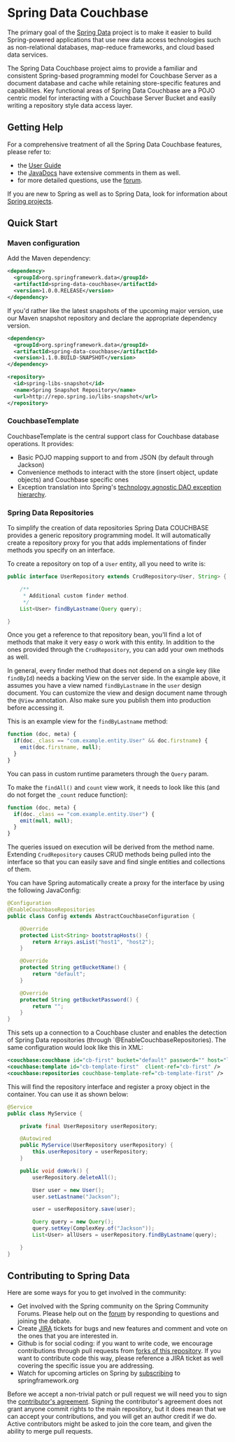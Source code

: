 # Spring Data Couchbase

The primary goal of the [Spring Data](http://www.springsource.org/spring-data) project is to make it easier to build
Spring-powered applications that use new data access technologies such as non-relational databases, map-reduce
frameworks, and cloud based data services.

The Spring Data Couchbase project aims to provide a familiar and consistent Spring-based programming model for Couchbase
Server as a document database and cache while retaining store-specific features and capabilities. Key functional areas
of Spring Data Couchbase are a POJO centric model for interacting with a Couchbase Server Bucket and easily writing a
repository style data access layer.

## Getting Help

For a comprehensive treatment of all the Spring Data Couchbase features, please refer to:

* the [User Guide](http://static.springsource.org/spring-data/data-couchbase/docs/current/reference/html/)
* the [JavaDocs](http://static.springsource.org/spring-data/data-couchbase/docs/current/api/) have extensive comments
  in them as well.
* for more detailed questions, use the [forum](http://forum.springsource.org/forumdisplay.php?f=80).

If you are new to Spring as well as to Spring Data, look for information about
[Spring projects](http://www.springsource.org/projects).


## Quick Start

### Maven configuration

Add the Maven dependency:

```xml
<dependency>
  <groupId>org.springframework.data</groupId>
  <artifactId>spring-data-couchbase</artifactId>
  <version>1.0.0.RELEASE</version>
</dependency>
```

If you'd rather like the latest snapshots of the upcoming major version, use our Maven snapshot repository and declare
the appropriate dependency version.

```xml
<dependency>
  <groupId>org.springframework.data</groupId>
  <artifactId>spring-data-couchbase</artifactId>
  <version>1.1.0.BUILD-SNAPSHOT</version>
</dependency>

<repository>
  <id>spring-libs-snapshot</id>
  <name>Spring Snapshot Repository</name>
  <url>http://repo.spring.io/libs-snapshot</url>
</repository>
```

### CouchbaseTemplate

CouchbaseTemplate is the central support class for Couchbase database operations. It provides:

* Basic POJO mapping support to and from JSON (by default through Jackson)
* Convenience methods to interact with the store (insert object, update objects) and Couchbase specific ones
* Exception translation into Spring's [technology agnostic DAO exception hierarchy](http://docs.spring.io/spring/docs/current/spring-framework-reference/html/dao.html#dao-exceptions).

### Spring Data Repositories

To simplify the creation of data repositories Spring Data COUCHBASE provides a generic repository programming model. It
will automatically create a repository proxy for you that adds implementations of finder methods you specify on an
interface.

To create a repository on top of a `User` entity, all you need to write is:

```java
public interface UserRepository extends CrudRepository<User, String> {

    /**
     * Additional custom finder method.
     */
	List<User> findByLastname(Query query);

}
```

Once you get a reference to that repository bean, you'll find a lot of methods that make it very easy o work with this
entity. In addition to the ones provided through the `CrudRepository`, you can add your own methods as well.

In general, every finder method that does not depend on a single key (like `findById`) needs a backing View on the
server side. In the example above, it assumes you have a view named `findByLastname` in the `user` design document. You
can customize the view and design document name through the `@View` annotation. Also make sure you publish them into
production before accessing it.

This is an example view for the `findByLastname` method:

```javascript
function (doc, meta) {
  if(doc._class == "com.example.entity.User" && doc.firstname) {
    emit(doc.firstname, null);
  }
}
```

You can pass in custom runtime parameters through the `Query` param.

To make the `findAll()` and `count` view work, it needs to look like this (and do not forget the `_count` reduce
function):

```javascript
function (doc, meta) {
  if(doc._class == "com.example.entity.User") {
    emit(null, null);
  }
}
```

The queries issued on execution will be derived from the method name. Extending `CrudRepository` causes CRUD methods
being pulled into the interface so that you can easily save and find single entities and collections of them.

You can have Spring automatically create a proxy for the interface by using the following JavaConfig:

```java
@Configuration
@EnableCouchbaseRepositories
public class Config extends AbstractCouchbaseConfiguration {

	@Override
	protected List<String> bootstrapHosts() {
		return Arrays.asList("host1", "host2");
	}

	@Override
	protected String getBucketName() {
		return "default";
	}

	@Override
	protected String getBucketPassword() {
		return "";
	}
}
```

This sets up a connection to a Couchbase cluster and enables the detection of Spring Data repositories (through
`@EnableCouchbaseRepositories). The same configuration would look like this in XML:

```xml
<couchbase:couchbase id="cb-first" bucket="default" password="" host="localhost" />
<couchbase:template id="cb-template-first"  client-ref="cb-first" />
<couchbase:repositories couchbase-template-ref="cb-template-first" />
```

This will find the repository interface and register a proxy object in the container. You can use it as shown below:

```java
@Service
public class MyService {

	private final UserRepository userRepository;

	@Autowired
	public MyService(UserRepository userRepository) {
		this.userRepository = userRepository;
	}

	public void doWork() {
		userRepository.deleteAll();

		User user = new User();
		user.setLastname("Jackson");

		user = userRepository.save(user);

		Query query = new Query();
		query.setKey(ComplexKey.of("Jackson"));
		List<User> allUsers = userRepository.findByLastname(query);

	}
}
```


## Contributing to Spring Data

Here are some ways for you to get involved in the community:

* Get involved with the Spring community on the Spring Community Forums.  Please help out on the
  [forum](http://forum.springsource.org/forumdisplay.php?f=80) by responding to questions and joining the debate.
* Create [JIRA](https://jira.springframework.org/browse/DATACOUCH) tickets for bugs and new features and comment and
  vote on the ones that you are interested in.
* Github is for social coding: if you want to write code, we encourage contributions through pull requests from
  [forks of this repository](http://help.github.com/forking/). If you want to contribute code this way, please reference
  a JIRA ticket as well covering the specific issue you are addressing.
* Watch for upcoming articles on Spring by [subscribing](http://www.springsource.org/node/feed) to springframework.org

Before we accept a non-trivial patch or pull request we will need you to sign the
[contributor's agreement](https://support.springsource.com/spring_committer_signup). Signing the contributor's agreement
does not grant anyone commit rights to the main repository, but it does mean that we can accept your contributions, and
you will get an author credit if we do.  Active contributors might be asked to join the core team, and given the ability
to merge pull requests.

